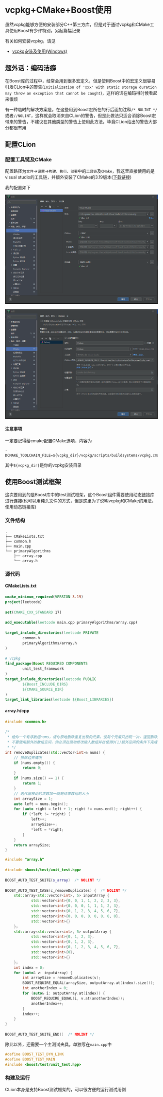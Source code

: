 # vcpkg+CMake+Boost使用

虽然vcpkg能够方便的安装部分C++第三方库，但是对于通过vcpkg和CMake工具使用Boost有少许特别，另起篇幅记录

有关如何安装vcpkg，请见

- [vcpkg安装及使用(Windows)](../vcpkg_install_windows.md)

## 题外话：编码洁癖

在Boost库的过程中，经常会用到很多宏定义，但是使用Boost中的宏定义很容易引发CLion中的警告(`Initialization of 'xxx' with static storage duration may throw an exception that cannot be caught`)，这样的话在编码得时候看起来很烦

有一种临时的解决方案是，在这些用到Boost宏所在的行后面加注释`/* NOLINT */`或者`//NOLINT`，这样就会取消来自CLion的警告，但是此做法只适合消除Boost宏带来的警告，不建议在其他类型的警告上使用此方法，毕竟CLion给出的警告大部分都很有用

## 配置CLion

### 配置工具链及CMake

配置路径为`文件`->`设置`->`构建、执行、部署`中的`工具链`及`CMake`，我这里直接使用的是visual studio的工具链，并额外安装了CMake的3.19版本([下载链接](https://cmake.org/download/))

我的配置如下

![工具链](images/tools-chain.png)

![CMake配置](images/cmake.png)

#### 注意事项

一定要记得给cmake配置CMake选项，内容为

```
-DCMAKE_TOOLCHAIN_FILE=${vcpkg_dir}/vcpkg/scripts/buildsystems/vcpkg.cmake
```

其中`${vcpkg_dir}`是你的vcpkg安装目录

## 使用Boost测试框架

这次要用到的是Boost库中的test测试框架，这个Boost组件需要使用动态链接库进行连接(也可以用纯头文件的方式，但是这里为了说明vcpkg和CMake的用法，使用动态链接库)

### 文件结构

```
.
├── CMakeLists.txt
├── common.h
├── main.cpp
└── primaryAlgorithms
    ├── array.cpp
    └── array.h
```

### 源代码

#### CMakeLists.txt

```cmake
cmake_minimum_required(VERSION 3.19)
project(leetcode)

set(CMAKE_CXX_STANDARD 17)

add_executable(leetcode main.cpp primaryAlgorithms/array.cpp)

target_include_directories(leetcode PRIVATE
        common.h
        primaryAlgorithms/array.h
)

# vcpkg
find_package(Boost REQUIRED COMPONENTS
        unit_test_framework
)
target_include_directories(leetcode PUBLIC
        ${Boost_INCLUDE_DIRS}
        ${CMAKE_SOURCE_DIR}
)
target_link_libraries(leetcode ${Boost_LIBRARIES})
```

#### array.h/cpp

```c++
#include <common.h>

/*
 * 给你一个有序数组nums，请你原地删除重复出现的元素，使每个元素只出现一次，返回删除后数组的新长度
 * 不要使用额外的数组空间，你必须在原地修改输入数组并在使用O(1)额外空间的条件下完成
 * */
int removeDuplicates(std::vector<int>& nums) {
    // 排除边界情况
    if (nums.empty()) {
        return 0;
    }
    if (nums.size() == 1) {
        return 1;
    }
    // 迭代器移动的次数加一就是结果数组的大小
    int arraySize = 1;
    auto left = nums.begin();
    for (auto right = left + 1; right != nums.end(); right++) {
        if (*left != *right) {
            left++;
            arraySize++;
            *left = *right;
        }
    }
    return arraySize;
}
```

```c++
#include "array.h"

#include <boost/test/unit_test.hpp>

BOOST_AUTO_TEST_SUITE(s_array)  /* NOLINT */

BOOST_AUTO_TEST_CASE(c_removeDuplicates) {  /* NOLINT */
    std::array<std::vector<int>, 5> inputArray {
            std::vector<int>{0, 0, 1, 1, 2, 2, 3, 3},
            std::vector<int>{0, 0, 0, 1, 1, 1, 2, 3},
            std::vector<int>{0, 1, 2, 3, 4, 5, 6, 7},
            std::vector<int>{0, 0, 0, 0, 0, 0, 0, 0},
            std::vector<int>{}
    };
    std::array<std::vector<int>, 5> outputArray {
            std::vector<int>{0, 1, 2, 3},
            std::vector<int>{0, 1, 2, 3},
            std::vector<int>{0, 1, 2, 3, 4, 5, 6, 7},
            std::vector<int>{0},
            std::vector<int>{}
    };
    int index = 0;
    for (auto& v: inputArray) {
        int arraySize = removeDuplicates(v);
        BOOST_REQUIRE_EQUAL(arraySize, outputArray.at(index).size());
        int anotherIndex = 0;
        for (auto& i: outputArray.at(index)) {
            BOOST_REQUIRE_EQUAL(i, v.at(anotherIndex));
            anotherIndex++;
        }
        index++;
    }
}

BOOST_AUTO_TEST_SUITE_END()  /* NOLINT */
```

除此以外，还需要一个主测试夹具，单独写在`main.cpp`中

```c++
#define BOOST_TEST_DYN_LINK
#define BOOST_TEST_MAIN
#include <boost/test/unit_test.hpp>
```

### 构建及运行

CLion本身是支持Boost测试框架的，可以很方便的运行测试用例
